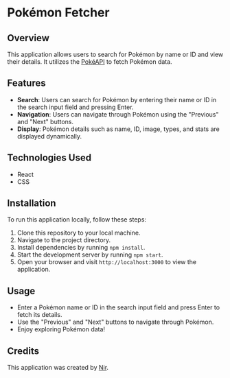 # Pokémon Fetcher

## Overview

This application allows users to search for Pokémon by name or ID and view their details. It utilizes the [PokéAPI](https://pokeapi.co/) to fetch Pokémon data.

## Features

- **Search**: Users can search for Pokémon by entering their name or ID in the search input field and pressing Enter.
- **Navigation**: Users can navigate through Pokémon using the "Previous" and "Next" buttons.
- **Display**: Pokémon details such as name, ID, image, types, and stats are displayed dynamically.

## Technologies Used

- React
- CSS

## Installation

To run this application locally, follow these steps:

1. Clone this repository to your local machine.
2. Navigate to the project directory.
3. Install dependencies by running `npm install`.
4. Start the development server by running `npm start`.
5. Open your browser and visit `http://localhost:3000` to view the application.

## Usage

- Enter a Pokémon name or ID in the search input field and press Enter to fetch its details.
- Use the "Previous" and "Next" buttons to navigate through Pokémon.
- Enjoy exploring Pokémon data!

## Credits

This application was created by [Nir](https://github.com/nixbu).
